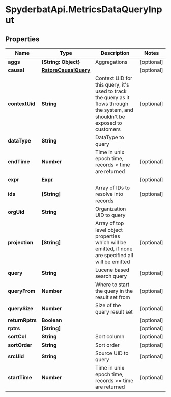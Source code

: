 # SpyderbatApi.MetricsDataQueryInput

## Properties

Name | Type | Description | Notes
------------ | ------------- | ------------- | -------------
**aggs** | **{String: Object}** | Aggregations | [optional] 
**causal** | [**RstoreCausalQuery**](RstoreCausalQuery.md) |  | [optional] 
**contextUid** | **String** | Context UID for this query, it&#39;s used to track the query as it flows through the system, and shouldn&#39;t be exposed to customers | [optional] 
**dataType** | **String** | DataType to query | 
**endTime** | **Number** | Time in unix epoch time, records &lt; time are returned | [optional] 
**expr** | [**Expr**](Expr.md) |  | [optional] 
**ids** | **[String]** | Array of IDs to resolve into records | [optional] 
**orgUid** | **String** | Organization UID to query | 
**projection** | **[String]** | Array of top level object properties which will be emitted, if none are specified all will be emitted | [optional] 
**query** | **String** | Lucene based search query | [optional] 
**queryFrom** | **Number** | Where to start the query in the result set from | [optional] 
**querySize** | **Number** | Size of the query result set | [optional] 
**returnRptrs** | **Boolean** |  | [optional] 
**rptrs** | **[String]** |  | [optional] 
**sortCol** | **String** | Sort column | [optional] 
**sortOrder** | **String** | Sort order | [optional] 
**srcUid** | **String** | Source UID to query | [optional] 
**startTime** | **Number** | Time in unix epoch time, records &gt;&#x3D; time are returned | [optional] 


